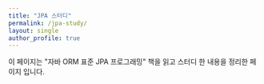 ```yaml
---
title: "JPA 스터디"
permalink: /jpa-study/
layout: single
author_profile: true
---
```


이 페이지는 "자바 ORM 표준 JPA 프로그래밍" 책을 읽고 스터디 한 내용을 정리한 페이지 입니다.
